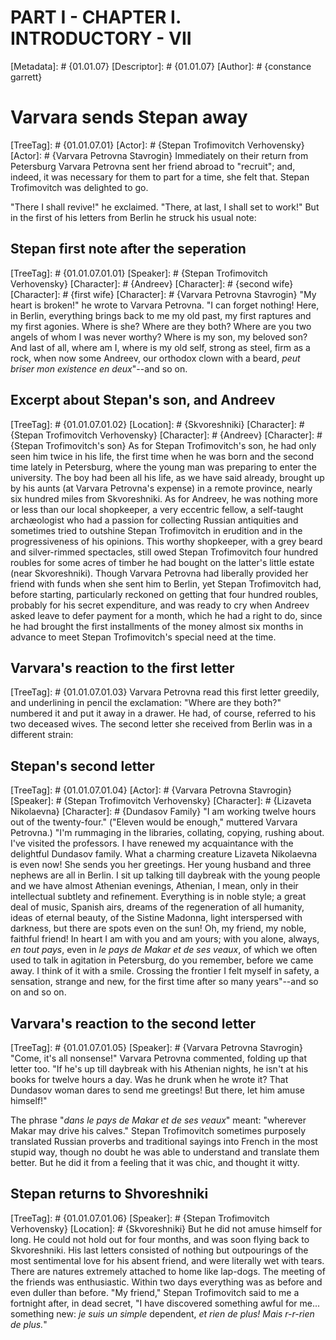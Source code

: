 # PART I - CHAPTER I. INTRODUCTORY - VII
[Metadata]: # {01.01.07}
[Descriptor]: # {01.01.07}
[Author]: # {constance garrett}
# Varvara sends Stepan away
[TreeTag]: # {01.01.07.01}
[Actor]: # {Stepan Trofimovitch Verhovensky}
[Actor]: # {Varvara Petrovna Stavrogin}
Immediately on their return from Petersburg Varvara Petrovna sent her friend
abroad to "recruit"; and, indeed, it was necessary for them to part for a time,
she felt that. Stepan Trofimovitch was delighted to go.

"There I shall revive!" he exclaimed. "There, at last, I shall set to work!"
But in the first of his letters from Berlin he struck his usual note:

## Stepan first note after the seperation
[TreeTag]: # {01.01.07.01.01}
[Speaker]: # {Stepan Trofimovitch Verhovensky}
[Character]: # {Andreev}
[Character]: # {second wife}
[Character]: # {first wife}
[Character]: # {Varvara Petrovna Stavrogin}
"My heart is broken!" he wrote to Varvara Petrovna. "I can forget nothing!
Here, in Berlin, everything brings back to me my old past, my first raptures
and my first agonies. Where is she? Where are they both? Where are you two
angels of whom I was never worthy? Where is my son, my beloved son? And last of
all, where am I, where is my old self, strong as steel, firm as a rock, when
now some Andreev, our orthodox clown with a beard, _peut briser mon existence
en deux_"--and so on.

## Excerpt about Stepan's son, and Andreev
[TreeTag]: # {01.01.07.01.02}
[Location]: # {Skvoreshniki}
[Character]: # {Stepan Trofimovitch Verhovensky}
[Character]: # {Andreev}
[Character]: # {Stepan Trofimovitch's son}
As for Stepan Trofimovitch's son, he had only seen him twice in his life, the
first time when he was born and the second time lately in Petersburg, where the
young man was preparing to enter the university. The boy had been all his life,
as we have said already, brought up by his aunts (at Varvara Petrovna's
expense) in a remote province, nearly six hundred miles from Skvoreshniki. As
for Andreev, he was nothing more or less than our local shopkeeper, a very
eccentric fellow, a self-taught archæologist who had a passion for collecting
Russian antiquities and sometimes tried to outshine Stepan Trofimovitch in
erudition and in the progressiveness of his opinions. This worthy shopkeeper,
with a grey beard and silver-rimmed spectacles, still owed Stepan Trofimovitch
four hundred roubles for some acres of timber he had bought on the latter's
little estate (near Skvoreshniki). Though Varvara Petrovna had liberally
provided her friend with funds when she sent him to Berlin, yet Stepan
Trofimovitch had, before starting, particularly reckoned on getting that four
hundred roubles, probably for his secret expenditure, and was ready to cry when
Andreev asked leave to defer payment for a month, which he had a right to do,
since he had brought the first installments of the money almost six months in
advance to meet Stepan Trofimovitch's special need at the time.

## Varvara's reaction to the first letter
[TreeTag]: # {01.01.07.01.03}
Varvara Petrovna read this first letter greedily, and underlining in pencil the
exclamation: "Where are they both?" numbered it and put it away in a drawer. He
had, of course, referred to his two deceased wives. The second letter she
received from Berlin was in a different strain:

## Stepan's second letter
[TreeTag]: # {01.01.07.01.04}
[Actor]: # {Varvara Petrovna Stavrogin}
[Speaker]: # {Stepan Trofimovitch Verhovensky}
[Character]: # {Lizaveta Nikolaevna}
[Character]: # {Dundasov Family}
"I am working twelve hours out of the twenty-four." ("Eleven would be enough,"
muttered Varvara Petrovna.) "I'm rummaging in the libraries, collating,
copying, rushing about. I've visited the professors. I have renewed my
acquaintance with the delightful Dundasov family. What a charming creature
Lizaveta Nikolaevna is even now! She sends you her greetings. Her young husband
and three nephews are all in Berlin. I sit up talking till daybreak with the
young people and we have almost Athenian evenings, Athenian, I mean, only in
their intellectual subtlety and refinement. Everything is in noble style; a
great deal of music, Spanish airs, dreams of the regeneration of all humanity,
ideas of eternal beauty, of the Sistine Madonna, light interspersed with
darkness, but there are spots even on the sun! Oh, my friend, my noble,
faithful friend! In heart I am with you and am yours; with you alone, always,
_en tout pays_, even in _le pays de Makar et de ses veaux_, of which we often
used to talk in agitation in Petersburg, do you remember, before we came away.
I think of it with a smile. Crossing the frontier I felt myself in safety, a
sensation, strange and new, for the first time after so many years"--and so on
and so on.

## Varvara's reaction to the second letter
[TreeTag]: # {01.01.07.01.05}
[Speaker]: # {Varvara Petrovna Stavrogin}
"Come, it's all nonsense!" Varvara Petrovna commented, folding up that letter
too. "If he's up till daybreak with his Athenian nights, he isn't at his books
for twelve hours a day. Was he drunk when he wrote it? That Dundasov woman
dares to send me greetings! But there, let him amuse himself!"

The phrase "_dans le pays de Makar et de ses veaux_" meant: "wherever Makar may
drive his calves." Stepan Trofimovitch sometimes purposely translated Russian
proverbs and traditional sayings into French in the most stupid way, though no
doubt he was able to understand and translate them better. But he did it from a
feeling that it was chic, and thought it witty.

## Stepan returns to Shvoreshniki
[TreeTag]: # {01.01.07.01.06}
[Speaker]: # {Stepan Trofimovitch Verhovensky}
[Location]: # {Skvoreshniki}
But he did not amuse himself for long. He could not hold out for four months,
and was soon flying back to Skvoreshniki. His last letters consisted of nothing
but outpourings of the most sentimental love for his absent friend, and were
literally wet with tears. There are natures extremely attached to home like
lap-dogs. The meeting of the friends was enthusiastic. Within two days
everything was as before and even duller than before. "My friend," Stepan
Trofimovitch said to me a fortnight after, in dead secret, "I have discovered
something awful for me... something new: _je suis un simple_ dependent, _et
rien de plus! Mais r-r-rien de plus._"

